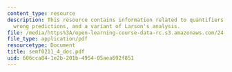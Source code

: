 ```yaml
---
content_type: resource
description: This resource contains information related to quantifiers in the than-clause,
  wrong predictions, and a variant of Larson's analysis.
file: /media/https%3A/open-learning-course-data-rc.s3.amazonaws.com/24-979-topics-in-semantics-fall-2002/606cca841e2b201b495405aea692f851_semf0211_4_doc.pdf
file_type: application/pdf
resourcetype: Document
title: semf0211_4_doc.pdf
uid: 606cca84-1e2b-201b-4954-05aea692f851
---
```

